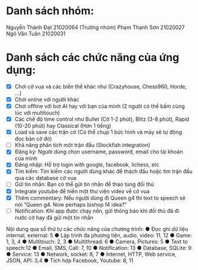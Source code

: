 # Danh sách nhóm:
Nguyễn Thành Đạt 21020064 (Trường nhóm)
Phạm Thanh Sơn 21020027
Ngô Văn Tuân 21020031

# Danh sách các chức năng của ứng dụng:
- [x] Chơi cờ vua và các biến thể khác như (Crazyhouse, Chess960, Horde, ...)
- [x] Chơi online với người khác
- [x] Chơi offline với bot AI hay với bạn của mình (2 người có thể bấm cùng lúc với multitouch)
- [x] Các chế độ time control như Bullet (Cờ 1-2 phút), Blitz (3-8 phút), Rapid (10-20 phút) hay Classical (Hơn 1 tiếng)
- [x] Load và save các trận cờ (Có thể chụp 1 bức hình và máy sẽ tự động đọc bàn cờ đó)
- [ ] Khả năng phân tích một trận đấu (Stockfish integration)
- [x] Đăng ký: Người dùng chọn username, password, email cho tài khoản của mình
- [x] Đăng nhập: Hỗ trợ login with google, facebook, lichess, etc
- [x] Tìm kiếm: Tìm kiếm các người dùng khác để thách đấu hoặc tìm trận đấu qua các database cờ vua
- [ ] Gửi tin nhắn: Bạn có thể gửi tin nhắn để thao túng đối thủ
- [x] Integrate youtube để hiển một thư viện video về cờ vua
- [x] Thêm commentary: Nếu người dùng đi Queen g4 thì text to speech sẽ nói “Queen g4. Now perhaps bishop f4 idea?”
- [ ] Notification: Khi app được chạy nền, gửi thông báo khi đối thủ đã đi nước cờ hay đã gửi một tin nhắn

Nội dung qua số thứ tự các chức năng của chương trình:
● Đọc ghi dữ liệu internal, external: 5
● Lập trình đa phương tiện, audio, video: 11, 12
● Game: 1, 3, 4
● Multitouch: 2, 3
● Multithread: 6
● Camera, Pictures: 5
● Text to speech:12
● Email, SMS, Call: 7, 10
● Notification: 13
● Database, SQLite: 9
● Service: 13
● Network, socket: 6, 7
● Internet, HTTP, Web service, JSON, API: 3,4
● Tích hợp Facebook, Youtube: 8, 11